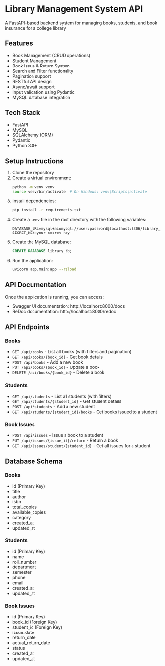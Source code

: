 # Library Management System API

A FastAPI-based backend system for managing books, students, and book insurance for a college library.

## Features

- Book Management (CRUD operations)
- Student Management
- Book Issue & Return System
- Search and Filter functionality
- Pagination support
- RESTful API design
- Async/await support
- Input validation using Pydantic
- MySQL database integration

## Tech Stack

- FastAPI
- MySQL
- SQLAlchemy (ORM)
- Pydantic
- Python 3.8+

## Setup Instructions

1. Clone the repository
2. Create a virtual environment:
   ```bash
   python -m venv venv
   source venv/bin/activate  # On Windows: venv\Scripts\activate
   ```
3. Install dependencies:
   ```bash
   pip install -r requirements.txt
   ```
4. Create a `.env` file in the root directory with the following variables:
   ```
   DATABASE_URL=mysql+aiomysql://user:password@localhost:3306/library_db
   SECRET_KEY=your-secret-key
   ```
5. Create the MySQL database:
   ```sql
   CREATE DATABASE library_db;
   ```
6. Run the application:
   ```bash
   uvicorn app.main:app --reload
   ```

## API Documentation

Once the application is running, you can access:
- Swagger UI documentation: http://localhost:8000/docs
- ReDoc documentation: http://localhost:8000/redoc

## API Endpoints

### Books
- `GET /api/books` - List all books (with filters and pagination)
- `GET /api/books/{book_id}` - Get book details
- `POST /api/books` - Add a new book
- `PUT /api/books/{book_id}` - Update a book
- `DELETE /api/books/{book_id}` - Delete a book

### Students
- `GET /api/students` - List all students (with filters)
- `GET /api/students/{student_id}` - Get student details
- `POST /api/students` - Add a new student
- `GET /api/students/{student_id}/books` - Get books issued to a student

### Book Issues
- `POST /api/issues` - Issue a book to a student
- `PUT /api/issues/{issue_id}/return` - Return a book
- `GET /api/issues/student/{student_id}` - Get all issues for a student

## Database Schema

### Books
- id (Primary Key)
- title
- author
- isbn
- total_copies
- available_copies
- category
- created_at
- updated_at

### Students
- id (Primary Key)
- name
- roll_number
- department
- semester
- phone
- email
- created_at
- updated_at

### Book Issues
- id (Primary Key)
- book_id (Foreign Key)
- student_id (Foreign Key)
- issue_date
- return_date
- actual_return_date
- status
- created_at
- updated_at 